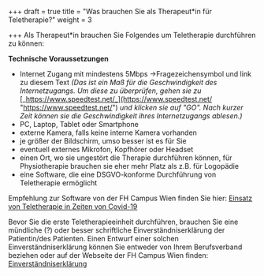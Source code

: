 +++
draft = true
title = "Was brauchen Sie als Therapeut*in für Teletherapie?"
weight = 3

+++
Als Therapeut*in brauchen Sie Folgendes um Teletherapie durchführen zu können:

<!--more-->

**Technische Voraussetzungen**

* Internet Zugang mit mindestens 5Mbps ->Fragezeichensymbol und link zu diesem Text _(Das ist ein Maß für die Geschwindigkeit des Internetzugangs. Um diese zu überprüfen, gehen sie zu_ [_https://www.speedtest.net/_](https://www.speedtest.net/ "https://www.speedtest.net/") _und klicken sie auf "GO". Nach kurzer Zeit können sie die Geschwindigkeit ihres Internetzugangs ablesen.)_
* PC, Laptop, Tablet oder Smartphone
* externe Kamera, falls keine interne Kamera vorhanden
* je größer der Bildschirm, umso besser ist es für Sie
* eventuell externes Mikrofon, Kopfhörer oder Headset
* einen Ort, wo sie ungestört die Therapie durchführen können, für Physiotherapie brauchen sie eher mehr Platz als z.B. für Logopädie
* eine Software, die eine DSGVO-konforme Durchführung von Teletherapie ermöglicht

Empfehlung zur Software von der FH Campus Wien finden Sie hier: [Einsatz von Teletherapie in Zeiten von Covid-19](https://www.fh-campuswien.ac.at/de/departments/gesundheitswissenschaften/einsatz-von-teletherapie-in-zeiten-von-covid-19.html "Einsatz von Teletherapie in Zeiten von Covid-19")

Bevor Sie die erste Teletherapieeinheit durchführen, brauchen Sie eine mündliche (?) oder besser schriftliche Einverständniserklärung der Patientin/des Patienten. Einen Entwurf einer solchen Einverständniserklärung können Sie entweder von Ihrem Berufsverband beziehen oder auf der Webseite der FH Campus Wien finden: [Einverständniserklärung](https://www.fh-campuswien.ac.at/de/departments/gesundheitswissenschaften/einsatz-von-teletherapie-in-zeiten-von-covid-19.html "Einverständniserklärung")